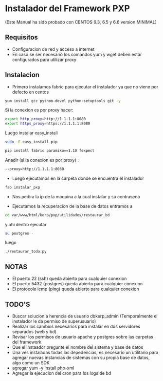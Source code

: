 Instalador del Framework PXP
===============================

(Este Manual ha sido probado con CENTOS 6.3, 6.5 y 6.6 version MINIMAL) 

Requisitos
-----------

* Configuracion de red y acceso a internet
* En caso se ser necesario los comandos yum y wget deben estar configurados para utilizar proxy

Instalacion
------------

* Primero instalamos fabric para ejecutar el instalador ya que no viene por defecto en centos

```sh
yum install gcc python-devel python-setuptools git -y
```
Si la conexion es por proxy hacer:

```sh
export http_proxy=http://1.1.1.1:8080
export https_proxy=https://1.1.1.1:8080
```
Luego instalar easy_install

```sh
sudo -E easy_install pip
```

```sh
pip install fabric paramiko==1.10 fexpect
```
Anadir (si la conexion es por proxy) :

```sh
--proxy=http://1.1.1.1:8080
```

* Luego ejecutamos en la carpeta donde se encuentra el instalador

```sh 
fab instalar_pxp
```

* Nos pedira la ip de la maquina a la cual instalar y su contrasena

* Ejecutamos la recuperacion de la base de datos entramos a 

```sh 
cd var/www/html/kerp/pxp/utilidades/restaurar_bd
```

y ahi dentro ejecutar 

```sh 
su postgres -
```

luego

```sh
./restaurar_todo.py
```

NOTAS
-------
* El puerto 22 (ssh) queda abierto para cualquier conexion
* El puerto 5432 (postgres) queda abierto para cualquier conexion
* El protocolo icmp (ping) queda abierto para cualquier conexion


TODO'S
-------

* Buscar solucion a herencia de usuario dbkerp_admin (Temporalmente el instalador le da permiso de superusuario)
* Realizar los cambios necesarios para instalar en dos servidores separados (web y bd)
* Revisar los permisos de usuario apache y postgres sobre las carpetas del framework
* Que el instaador pregunte el nombre del sistema y base de datos
* Una ves instaladas todas las depedencias, es necesario un utilitario para agregar nuevas instancias de sistemas con su propia base de datos,   algo como un SDK
* agregar yum -y install php-xml
* Agregar la ejecucion del cron para los logs de bd
